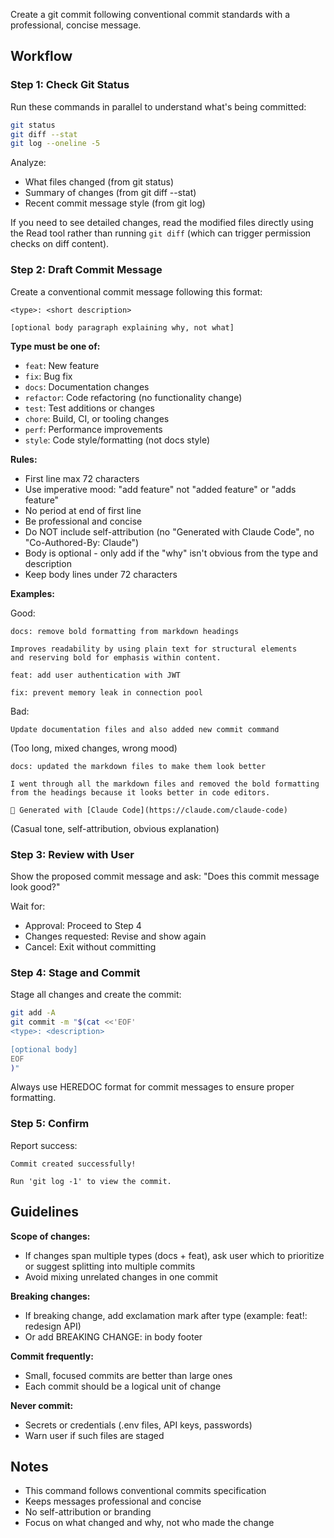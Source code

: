 Create a git commit following conventional commit standards with a professional, concise message.

## Workflow

### Step 1: Check Git Status

Run these commands in parallel to understand what's being committed:

```bash
git status
git diff --stat
git log --oneline -5
```

Analyze:
- What files changed (from git status)
- Summary of changes (from git diff --stat)
- Recent commit message style (from git log)

If you need to see detailed changes, read the modified files directly using the Read tool rather than running `git diff` (which can trigger permission checks on diff content).

### Step 2: Draft Commit Message

Create a conventional commit message following this format:

```
<type>: <short description>

[optional body paragraph explaining why, not what]
```

**Type must be one of:**
- `feat`: New feature
- `fix`: Bug fix
- `docs`: Documentation changes
- `refactor`: Code refactoring (no functionality change)
- `test`: Test additions or changes
- `chore`: Build, CI, or tooling changes
- `perf`: Performance improvements
- `style`: Code style/formatting (not docs style)

**Rules:**
- First line max 72 characters
- Use imperative mood: "add feature" not "added feature" or "adds feature"
- No period at end of first line
- Be professional and concise
- Do NOT include self-attribution (no "Generated with Claude Code", no "Co-Authored-By: Claude")
- Body is optional - only add if the "why" isn't obvious from the type and description
- Keep body lines under 72 characters

**Examples:**

Good:
```
docs: remove bold formatting from markdown headings

Improves readability by using plain text for structural elements
and reserving bold for emphasis within content.
```

```
feat: add user authentication with JWT
```

```
fix: prevent memory leak in connection pool
```

Bad:
```
Update documentation files and also added new commit command
```
(Too long, mixed changes, wrong mood)

```
docs: updated the markdown files to make them look better

I went through all the markdown files and removed the bold formatting
from the headings because it looks better in code editors.

🤖 Generated with [Claude Code](https://claude.com/claude-code)
```
(Casual tone, self-attribution, obvious explanation)

### Step 3: Review with User

Show the proposed commit message and ask: "Does this commit message look good?"

Wait for:
- Approval: Proceed to Step 4
- Changes requested: Revise and show again
- Cancel: Exit without committing

### Step 4: Stage and Commit

Stage all changes and create the commit:

```bash
git add -A
git commit -m "$(cat <<'EOF'
<type>: <description>

[optional body]
EOF
)"
```

Always use HEREDOC format for commit messages to ensure proper formatting.

### Step 5: Confirm

Report success:
```
Commit created successfully!

Run 'git log -1' to view the commit.
```

## Guidelines

**Scope of changes:**
- If changes span multiple types (docs + feat), ask user which to prioritize or suggest splitting into multiple commits
- Avoid mixing unrelated changes in one commit

**Breaking changes:**
- If breaking change, add exclamation mark after type (example: feat!: redesign API)
- Or add BREAKING CHANGE: in body footer

**Commit frequently:**
- Small, focused commits are better than large ones
- Each commit should be a logical unit of change

**Never commit:**
- Secrets or credentials (.env files, API keys, passwords)
- Warn user if such files are staged

## Notes

- This command follows conventional commits specification
- Keeps messages professional and concise
- No self-attribution or branding
- Focus on what changed and why, not who made the change
